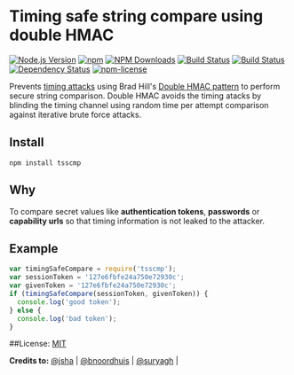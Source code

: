 # Timing safe string compare using double HMAC

[![Node.js Version](https://img.shields.io/node/v/tsscmp.svg?style=flat-square)](https://nodejs.org/en/download)
[![npm](https://img.shields.io/npm/v/tsscmp.svg?style=flat-square)](https://npmjs.org/package/tsscmp)
[![NPM Downloads](https://img.shields.io/npm/dm/tsscmp.svg?style=flat-square)](https://npmjs.org/package/tsscmp)
[![Build Status](https://img.shields.io/travis/suryagh/tsscmp/master.svg?style=flat-square)](https://travis-ci.org/suryagh/tsscmp)
[![Build Status](https://img.shields.io/appveyor/ci/suryagh/tsscmp/master.svg?style=flat-square&label=windows)](https://ci.appveyor.com/project/suryagh/tsscmp)
[![Dependency Status](http://img.shields.io/david/suryagh/tsscmp.svg?style=flat-square)](https://david-dm.org/suryagh/tsscmp)
[![npm-license](http://img.shields.io/npm/l/tsscmp.svg?style=flat-square)](LICENSE)


Prevents [timing attacks](http://codahale.com/a-lesson-in-timing-attacks/) using Brad Hill's
[Double HMAC pattern](https://www.nccgroup.trust/us/about-us/newsroom-and-events/blog/2011/february/double-hmac-verification/)
to perform secure string comparison. Double HMAC avoids the timing atacks by blinding the
timing channel using random time per attempt comparison against iterative brute force attacks.


## Install

```
npm install tsscmp
```
## Why
To compare secret values like **authentication tokens**, **passwords** or
**capability urls** so that timing information is not
leaked to the attacker.

## Example

```js
var timingSafeCompare = require('tsscmp');
var sessionToken = '127e6fbfe24a750e72930c';
var givenToken = '127e6fbfe24a750e72930c';
if (timingSafeCompare(sessionToken, givenToken)) {
  console.log('good token');
} else {
  console.log('bad token');
}
```
##License: 
[MIT](LICENSE)

**Credits to:**  [@jsha](https://github.com/jsha) |
[@bnoordhuis](https://github.com/bnoordhuis) |
[@suryagh](https://github.com/suryagh) |